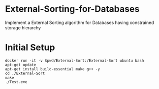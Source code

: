 # External-Sorting-for-Databases
Implement a External Sorting algorithm for Databases having constrained storage hierarchy


# Initial Setup
```
docker run -it -v $pwd/External-Sort:/External-Sort ubuntu bash
apt-get update
apt-get install build-essential make g++ -y
cd ./External-Sort
make
./Test.exe
```
